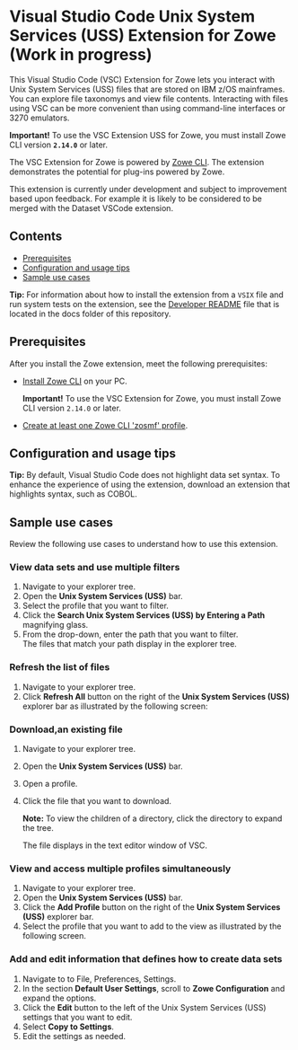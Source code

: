 # Visual Studio Code Unix System Services (USS) Extension for Zowe (Work in progress)

This Visual Studio Code (VSC) Extension for Zowe lets you interact with Unix System Services (USS) files that are stored on IBM z/OS mainframes. You can explore file taxonomys and view file contents. Interacting with files using VSC can be more convenient than using command-line interfaces or 3270 emulators.

 **Important!** To use the VSC Extension USS for Zowe, you must install Zowe CLI version **`2.14.0`** or later.

The VSC Extension for Zowe is powered by [Zowe CLI](https://zowe.org/home/). The extension demonstrates the potential for plug-ins powered by Zowe.

This extension is currently under development and subject to improvement based upon feedback. For example it is likely to be considered to be merged with the Dataset VSCode extension.

## Contents

* [Prerequisites](#prerequisites)
* [Configuration and usage tips](#configuration-and-usage-tips)
* [Sample use cases](#sample-use-cases)

**Tip:** For information about how to install the extension from a `VSIX` file and run system tests on the extension, see the [Developer README](./docs/README.md) file that is located in the docs folder of this repository.

## Prerequisites

After you install the Zowe extension, meet the following prerequisites:

* [Install Zowe CLI](https://zowe.github.io/docs-site/latest/user-guide/cli-installcli.html) on your PC.
  
    **Important!** To use the VSC Extension for Zowe, you must install Zowe CLI version `2.14.0` or later.
* [Create at least one Zowe CLI 'zosmf' profile](https://zowe.github.io/docs-site/latest/getting-started/cli-getting-started.html#using-profiles).

## Configuration and usage tips

**Tip:** By default, Visual Studio Code does not highlight data set syntax. To enhance the experience of using the extension, download an extension that highlights syntax, such as COBOL.

## Sample use cases

Review the following use cases to understand how to use this extension.

### View data sets and use multiple filters

1. Navigate to your explorer tree.
2. Open the **Unix System Services (USS)** bar.
3. Select the profile that you want to filter.
4. Click the **Search Unix System Services (USS) by Entering a Path** magnifying glass.
5. From the drop-down, enter the path that you want to filter.  
  The files that match your path display in the explorer tree.

<!-- TODO
![Enter Pattern](https://github.com/mheuzey/temp/blob/master/resources/gifs/patterns.gif?raw=true "Enter Pattern")
<br /><br /> -->

### Refresh the list of files

1. Navigate to your explorer tree.
2. Click **Refresh All** button on the right of the **Unix System Services (USS)** explorer bar as illustrated by the following screen:

<!-- TODO 
![Refresh All](https://github.com/mheuzey/temp/blob/master/resources/gifs/refreshAll.gif?raw=true "Refresh All")
<br /><br /> -->

### Download,an existing file

1. Navigate to your explorer tree.
2. Open the **Unix System Services (USS)** bar.
3. Open a profile.  
4. Click the file that you want to download.

    **Note:** To view the children of a directory, click the directory to expand the tree.
    
    The file displays in the text editor window of VSC. 


### View and access multiple profiles simultaneously 

1. Navigate to your explorer tree.
2. Open the **Unix System Services (USS)** bar.
2. Click the **Add Profile** button on the right of the **Unix System Services (USS)** explorer bar.
3. Select the profile that you want to add to the view as illustrated by the following screen.

<!-- TODO
![Add Profile](https://github.com/mheuzey/temp/blob/master/resources/gifs/addProfile.gif?raw=true "Add Profile")
<br /><br /> -->

### Add and edit information that defines how to create data sets

1. Navigate to to File, Preferences, Settings.
2. In the section **Default User Settings**, scroll to **Zowe Configuration** and expand the options.
3. Click the **Edit** button to the left of the Unix System Services (USS) settings that you want to edit.
4. Select **Copy to Settings**.
5. Edit the settings as needed.

